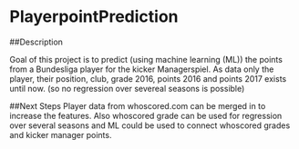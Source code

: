 # PlayerpointPrediction

##Description

Goal of this project is to predict (using machine learning (ML)) the points from a Bundesliga player for the kicker Managerspiel.
As data only the player, their position, club, grade 2016, points 2016 and points 2017 exists until now. (so no regression over severeal seasons is possible)

##Next Steps
Player data from whoscored.com can be merged in to increase the features. Also whoscored grade can be used for regression over several seasons and ML could be used to connect whoscored grades and kicker manager points.